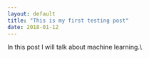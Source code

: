 ```yaml
---
layout: default
title: "This is my first testing post"
date: 2018-01-12
---
```


In this post I will talk about machine learning.\
